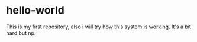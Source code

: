 # hello-world
This is my first repository, also i will try how this system is working.
It's a bit hard but np.
